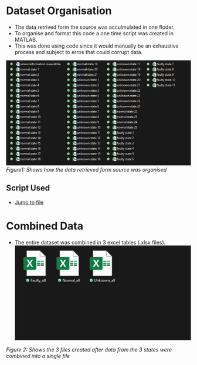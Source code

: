 # Dataset Organisation
* The data retrived form the source was acculmulated in one floder. 
* To organise and format this code a one time script was created in MATLAB.
* This was done using code since it would manually be an exhaustive process and subject to erros that could corrupt data.


![View of Original Data in Floder](image.png)
*Figure1: Shows how the data retrieved form source was organised*

## Script Used
* [Jump to file](02.Data_Preprocessing/Combining_Data.md)

# Combined Data
* The entire dataset was combined in 3 excel tables (.xlsx files).
![Combined Data](image-1.png)

*Figure 2: Shows the 3 files created after data from the 3 states were combined into a single file*